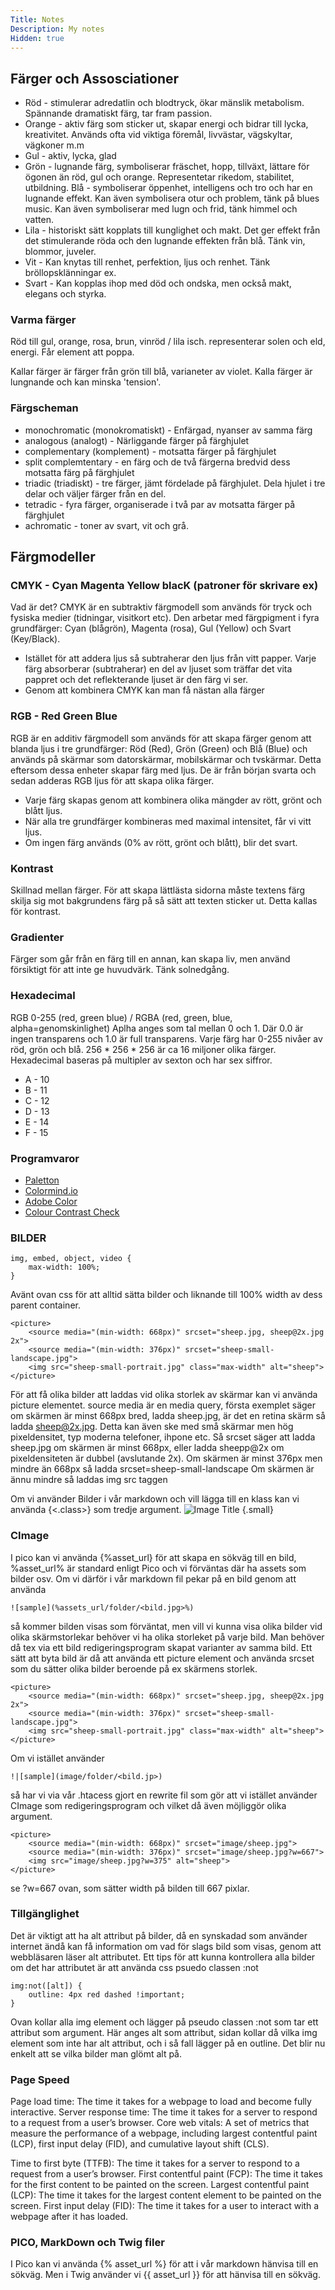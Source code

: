 ```yaml
---
Title: Notes
Description: My notes
Hidden: true
---
```


## Färger och Assosciationer
* Röd - stimulerar adredatlin och blodtryck, ökar mänslik metabolism. Spännande dramatiskt färg, tar fram passion. 
* Orange - aktiv färg som sticker ut, skapar energi och bidrar till lycka, kreativitet. Används ofta vid viktiga föremål, livvästar, vägskyltar, vägkoner m.m
* Gul - aktiv, lycka, glad
* Grön - lugnande färg, symboliserar fräschet, hopp, tillväxt, lättare för ögonen än röd, gul och orange. Representetar rikedom, stabilitet, utbildning.
Blå - symboliserar öppenhet, intelligens och tro och har en lugnande effekt. Kan även symbolisera otur och problem, tänk på blues music. Kan även symboliserar med lugn och frid, tänk himmel och vatten. 
* Lila - historiskt sätt kopplats till kunglighet och makt. Det ger effekt från det stimulerande röda och den lugnande effekten från blå. Tänk vin, blommor, juveler. 
* Vit - Kan knytas till renhet, perfektion, ljus och renhet. Tänk bröllopsklänningar ex.
* Svart - Kan kopplas ihop med död och ondska, men också makt, elegans och styrka. 

### Varma färger

Röd till gul, orange, rosa, brun, vinröd / lila isch. representerar solen och eld, energi. Får element att poppa.

Kallar färger är färger från grön till blå, varianeter av violet. Kalla färger är lungnande och kan minska 'tension'.

### Färgscheman
* monochromatic (monokromatiskt) - Enfärgad, nyanser av samma färg
* analogous (analogt) - Närliggande färger på färghjulet
* complementary (komplement) - motsatta färger på färghjulet 
* split complemtentary - en färg och de två färgerna bredvid dess motsatta färg på färghjulet 
* triadic (triadiskt) - tre färger, jämt fördelade på färghjulet. Dela hjulet i tre delar och väljer färger från en del.
* tetradic - fyra färger, organiserade i två par av motsatta färger på färghjulet 
* achromatic - toner av svart, vit och grå.


## Färgmodeller
### CMYK - Cyan Magenta Yellow blacK (patroner för skrivare ex)
Vad är det? CMYK är en subtraktiv färgmodell som används för tryck och fysiska medier (tidningar, visitkort etc). Den arbetar med färgpigment i fyra grundfärger: Cyan (blågrön), Magenta (rosa), Gul (Yellow) och Svart (Key/Black).
* Istället för att addera ljus så subtraherar den ljus från vitt papper. Varje färg absorberar (subtraherar) en del av ljuset som träffar det vita pappret och det reflekterande ljuset är den färg vi ser. 
* Genom att kombinera CMYK kan man få nästan alla färger


### RGB - Red Green Blue
RGB är en additiv färgmodell som används för att skapa färger genom att blanda ljus i tre grundfärger: Röd (Red), Grön (Green) och Blå (Blue) och används på skärmar som datorskärmar, mobilskärmar och tvskärmar. Detta eftersom dessa enheter skapar färg med ljus. De är från början svarta och sedan adderas RGB ljus för att skapa olika färger.

* Varje färg skapas genom att kombinera olika mängder av rött, grönt och blått ljus.
* När alla tre grundfärger kombineras med maximal intensitet, får vi vitt ljus.
* Om ingen färg används (0% av rött, grönt och blått), blir det svart.


### Kontrast
Skillnad mellan färger. För att skapa lättlästa sidorna måste textens färg skilja sig mot bakgrundens färg på så sätt att texten sticker ut. Detta kallas för kontrast.

### Gradienter
Färger som går från en färg till en annan, kan skapa liv, men använd försiktigt för att inte ge huvudvärk. Tänk solnedgång.

### Hexadecimal 
RGB 0-255 (red, green blue) / RGBA (red, green, blue, alpha=genomskinlighet)
Aplha anges som tal mellan 0 och 1. Där 0.0 är ingen transparens och 1.0 är full transparens. 
Varje färg har 0-255 nivåer av röd, grön och blå. 
256 * 256 * 256 är ca 16 miljoner olika färger.
Hexadecimal baseras på multipler av sexton och har sex siffror.
* A - 10
* B - 11
* C - 12
* D - 13
* E - 14
* F - 15

### Programvaror
* [Paletton](https://paletton.com/#uid=1000u0kllllaFw0g0qFqFg0w0aF) 
* [Colormind.io](http://colormind.io/template/material-dashboard/)
* [Adobe Color](https://color.adobe.com/create/color-wheel)
* [Colour Contrast Check](https://webaim.org/resources/contrastchecker/)


### BILDER

    img, embed, object, video {
        max-width: 100%;
    }

Avänt ovan css för att alltid sätta bilder och liknande till 100% width av dess parent container.

    <picture>
        <source media="(min-width: 668px)" srcset="sheep.jpg, sheep@2x.jpg 2x">
        <source media="(min-width: 376px)" srcset="sheep-small-landscape.jpg">
        <img src="sheep-small-portrait.jpg" class="max-width" alt="sheep">
    </picture>

För att få olika bilder att laddas vid olika storlek av skärmar kan vi använda picture elementet.
source media är en media query, första exemplet säger om skärmen är minst 668px bred, ladda sheep.jpg, är det en retina skärm så ladda sheep@2x.jpg. Detta kan även ske med små skärmar men hög pixeldensitet, typ moderna telefoner, ihpone etc. Så srcset säger att ladda sheep.jpg om skärmen är minst 668px, eller ladda sheepp@2x om pixeldensiteten är dubbel (avslutande 2x).
Om skärmen är minst 376px men mindre än 668px så ladda srcset=sheep-small-landscape
Om skärmen är ännu mindre så laddas img src taggen

Om vi använder Bilder i vår markdown och vill lägga till en klass kan vi använda {<.class>} som tredje argument.
    ![Image Title](%assets_url%/image.png) {.small}


### CImage
I pico kan vi använda {%asset_url} för att skapa en sökväg till en bild, %asset_url% är standard enligt Pico och vi förväntas där ha assets som bilder osv. Om vi därför i vår markdown fil pekar på en bild genom att använda

    ![sample](%assets_url/folder/<bild.jpg>%)

så kommer bilden visas som förväntat, men vill vi kunna visa olika bilder vid olika skärmstorlekar behöver vi ha olika storleket på varje bild. Man behöver då tex via ett bild redigeringsprogram skapat varianter av samma bild.
Ett sätt att byta bild är då att använda ett picture element och använda srcset som du sätter olika bilder beroende på ex skärmens storlek.

    <picture>
        <source media="(min-width: 668px)" srcset="sheep.jpg, sheep@2x.jpg 2x">
        <source media="(min-width: 376px)" srcset="sheep-small-landscape.jpg">
        <img src="sheep-small-portrait.jpg" class="max-width" alt="sheep">
    </picture>

Om vi istället använder

    !|[sample](image/folder/<bild.jp>)

så har vi via vår .htacess gjort en rewrite fil som gör att vi istället använder CImage som redigeringsprogram och vilket då även möjliggör olika argument.

    <picture>
        <source media="(min-width: 668px)" srcset="image/sheep.jpg">
        <source media="(min-width: 376px)" srcset="image/sheep.jpg?w=667">
        <img src="image/sheep.jpg?w=375" alt="sheep">
    </picture>

se ?w=667 ovan, som sätter width på bilden till 667 pixlar.

### Tillgänglighet
Det är viktigt att ha alt attribut på bilder, då en synskadad som använder internet ändå kan få information om vad för slags bild som visas, genom att webbläsaren läser alt attributet.
Ett tips för att kunna kontrollera alla bilder om det har attributet är att använda css psuedo classen :not

    img:not([alt]) {
        outline: 4px red dashed !important;
    }

Ovan kollar alla img element och lägger på pseudo classen :not som tar ett attribut som argument. 
Här anges alt som attribut, sidan kollar då vilka img element som inte har alt attribut, och i så fall lägger på en outline. Det blir nu enkelt att se vilka bilder man glömt alt på.

### Page Speed
Page load time: The time it takes for a webpage to load and become fully interactive.
Server response time: The time it takes for a server to respond to a request from a user’s browser.
Core web vitals: A set of metrics that measure the performance of a webpage, including largest contentful paint (LCP), first input delay (FID), and cumulative layout shift (CLS).

Time to first byte (TTFB): The time it takes for a server to respond to a request from a user’s browser.
First contentful paint (FCP): The time it takes for the first content to be painted on the screen.
Largest contentful paint (LCP): The time it takes for the largest content element to be painted on the screen.
First input delay (FID): The time it takes for a user to interact with a webpage after it has loaded.

### PICO, MarkDown och Twig filer

I Pico kan vi använda {% asset_url %} för att i vår markdown hänvisa till en sökväg.
Men i Twig använder vi {{ asset_url }} för att hänvisa till en sökväg. 